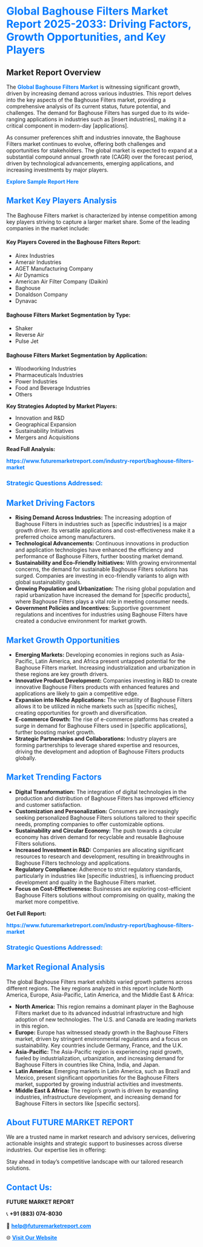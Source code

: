 <h1 style="color: #007BFF;">Global Baghouse Filters Market Report 2025-2033: Driving Factors, Growth Opportunities, and Key Players</h1>

<section id="overview">
<h2>Market Report Overview</h2>
<p>The <a href="https://www.futuremarketreport.com/industry-report/baghouse-filters-market" style="color: #007BFF; text-decoration: none;"><strong>Global Baghouse Filters Market</strong></a> is witnessing significant growth, driven by increasing demand across various industries. This report delves into the key aspects of the Baghouse Filters market, providing a comprehensive analysis of its current status, future potential, and challenges. The demand for Baghouse Filters has surged due to its wide-ranging applications in industries such as [insert industries], making it a critical component in modern-day [applications].</p>
<p>As consumer preferences shift and industries innovate, the Baghouse Filters market continues to evolve, offering both challenges and opportunities for stakeholders. The global market is expected to expand at a substantial compound annual growth rate (CAGR) over the forecast period, driven by technological advancements, emerging applications, and increasing investments by major players.</p>
</section>

<section id="overview">
<p><a href="https://www.futuremarketreport.com/request-sample/reportId=63980" style="color: #007BFF; text-decoration: none;"><strong>Explore Sample Report Here</strong></a></p>
</section>

<section id="key-players">
<h2 style="color: #007BFF;">Market Key Players Analysis</h2>
<p>The Baghouse Filters market is characterized by intense competition among key players striving to capture a larger market share. Some of the leading companies in the market include:</p>
<h4>Key Players Covered in the Baghouse Filters Report:</h4>
<ul><li>Airex Industries</li><li>Amerair Industries</li><li>AGET Manufacturing Company</li><li>Air Dynamics</li><li>American Air Filter Company (Daikin)</li><li>Baghouse</li><li>Donaldson Company</li><li>Dynavac</li></ul>
<h4>Baghouse Filters Market Segmentation by Type:</h4>
<ul><li>Shaker</li><li>Reverse Air</li><li>Pulse Jet</li></ul>

<h4>Baghouse Filters Market Segmentation by Application:</h4>
<ul><li>Woodworking Industries</li><li>Pharmaceuticals Industries</li><li>Power Industries</li><li>Food and Beverage Industries</li><li>Others</li></ul>
<p><strong>Key Strategies Adopted by Market Players:</strong></p>
<ul>
<li>Innovation and R&D</li>
<li>Geographical Expansion</li>
<li>Sustainability Initiatives</li>
<li>Mergers and Acquisitions</li>
</ul>
</section>

<section>
<p><strong>Read Full Analysis: </strong></p><a href="https://www.futuremarketreport.com/industry-report/baghouse-filters-market" style="color: #007BFF; text-decoration: none;"><strong>https://www.futuremarketreport.com/industry-report/baghouse-filters-market</strong></a>
<h3 style="color: #007BFF;">Strategic Questions Addressed:</h3>
</section>

<section id="driving-factors">
<h2 style="color: #007BFF;">Market Driving Factors</h2>
<ul>
<li><strong>Rising Demand Across Industries:</strong> The increasing adoption of Baghouse Filters in industries such as [specific industries] is a major growth driver. Its versatile applications and cost-effectiveness make it a preferred choice among manufacturers.</li>
<li><strong>Technological Advancements:</strong> Continuous innovations in production and application technologies have enhanced the efficiency and performance of Baghouse Filters, further boosting market demand.</li>
<li><strong>Sustainability and Eco-Friendly Initiatives:</strong> With growing environmental concerns, the demand for sustainable Baghouse Filters solutions has surged. Companies are investing in eco-friendly variants to align with global sustainability goals.</li>
<li><strong>Growing Population and Urbanization:</strong> The rising global population and rapid urbanization have increased the demand for [specific products], where Baghouse Filters plays a vital role in meeting consumer needs.</li>
<li><strong>Government Policies and Incentives:</strong> Supportive government regulations and incentives for industries using Baghouse Filters have created a conducive environment for market growth.</li>
</ul>
</section>

<section id="growth-opportunities">
<h2 style="color: #007BFF;">Market Growth Opportunities</h2>
<ul>
<li><strong>Emerging Markets:</strong> Developing economies in regions such as Asia-Pacific, Latin America, and Africa present untapped potential for the Baghouse Filters market. Increasing industrialization and urbanization in these regions are key growth drivers.</li>
<li><strong>Innovative Product Development:</strong> Companies investing in R&D to create innovative Baghouse Filters products with enhanced features and applications are likely to gain a competitive edge.</li>
<li><strong>Expansion into Niche Applications:</strong> The versatility of Baghouse Filters allows it to be utilized in niche markets such as [specific niches], creating opportunities for growth and diversification.</li>
<li><strong>E-commerce Growth:</strong> The rise of e-commerce platforms has created a surge in demand for Baghouse Filters used in [specific applications], further boosting market growth.</li>
<li><strong>Strategic Partnerships and Collaborations:</strong> Industry players are forming partnerships to leverage shared expertise and resources, driving the development and adoption of Baghouse Filters products globally.</li>
</ul>
</section>

<section id="trending-factors">
<h2 style="color: #007BFF;">Market Trending Factors</h2>
<ul>
<li><strong>Digital Transformation:</strong> The integration of digital technologies in the production and distribution of Baghouse Filters has improved efficiency and customer satisfaction.</li>
<li><strong>Customization and Personalization:</strong> Consumers are increasingly seeking personalized Baghouse Filters solutions tailored to their specific needs, prompting companies to offer customizable options.</li>
<li><strong>Sustainability and Circular Economy:</strong> The push towards a circular economy has driven demand for recyclable and reusable Baghouse Filters solutions.</li>
<li><strong>Increased Investment in R&D:</strong> Companies are allocating significant resources to research and development, resulting in breakthroughs in Baghouse Filters technology and applications.</li>
<li><strong>Regulatory Compliance:</strong> Adherence to strict regulatory standards, particularly in industries like [specific industries], is influencing product development and quality in the Baghouse Filters market.</li>
<li><strong>Focus on Cost-Effectiveness:</strong> Businesses are exploring cost-efficient Baghouse Filters solutions without compromising on quality, making the market more competitive.</li>
</ul>
</section>

<section>
<p><strong>Get Full Report: </strong></p><a href="https://www.futuremarketreport.com/industry-report/baghouse-filters-market" style="color: #007BFF; text-decoration: none;"><strong>https://www.futuremarketreport.com/industry-report/baghouse-filters-market</strong></a>
<h3 style="color: #007BFF;">Strategic Questions Addressed:</h3>
</section>


<section id="regional-analysis">
<h2 style="color: #007BFF;">Market Regional Analysis</h2>
<p>The global Baghouse Filters market exhibits varied growth patterns across different regions. The key regions analyzed in this report include North America, Europe, Asia-Pacific, Latin America, and the Middle East & Africa:</p>
<ul>
<li><strong>North America:</strong> This region remains a dominant player in the Baghouse Filters market due to its advanced industrial infrastructure and high adoption of new technologies. The U.S. and Canada are leading markets in this region.</li>
<li><strong>Europe:</strong> Europe has witnessed steady growth in the Baghouse Filters market, driven by stringent environmental regulations and a focus on sustainability. Key countries include Germany, France, and the U.K.</li>
<li><strong>Asia-Pacific:</strong> The Asia-Pacific region is experiencing rapid growth, fueled by industrialization, urbanization, and increasing demand for Baghouse Filters in countries like China, India, and Japan.</li>
<li><strong>Latin America:</strong> Emerging markets in Latin America, such as Brazil and Mexico, present significant opportunities for the Baghouse Filters market, supported by growing industrial activities and investments.</li>
<li><strong>Middle East & Africa:</strong> The region’s growth is driven by expanding industries, infrastructure development, and increasing demand for Baghouse Filters in sectors like [specific sectors].</li>
</ul>
</section>

<footer>
<h2 style="color: #007BFF;">About FUTURE MARKET REPORT</h2>
<p>We are a trusted name in market research and advisory services, delivering actionable insights and strategic support to businesses across diverse industries. Our expertise lies in offering:</p>

<p>Stay ahead in today’s competitive landscape with our tailored research solutions.</p>

<h2 style="color: #007BFF;">Contact Us:</h2>
<p><strong>FUTURE MARKET REPORT</strong></p>
<p>📞 <strong>+91 (883) 074-8030</strong></p>
<p>📧 <strong><a href="mailto:help@futuremarketreport.com" style="color: #007BFF;">help@futuremarketreport.com</a></strong></p>
<p>🌐 <strong><a href="https://www.futuremarketreport.com/" style="color: #007BFF;">Visit Our Website</a></strong></p>
</footer>